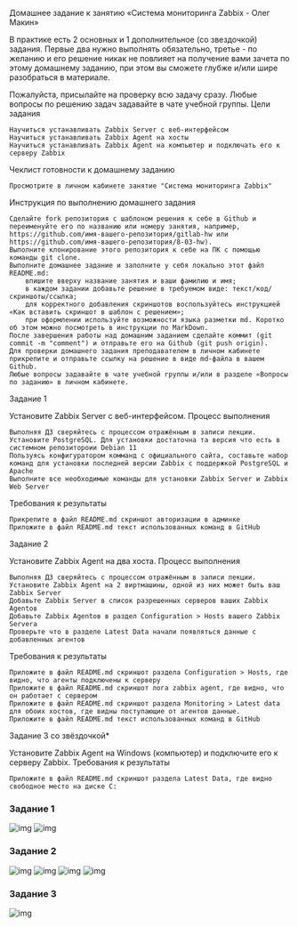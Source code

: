 
Домашнее задание к занятию «Система мониторинга Zabbix - Олег Макин»



В практике есть 2 основных и 1 дополнительное (со звездочкой) задания. Первые два нужно выполнять обязательно, третье - по желанию и его решение никак не повлияет на получение вами зачета по этому домашнему заданию, при этом вы сможете глубже и/или шире разобраться в материале.

Пожалуйста, присылайте на проверку всю задачу сразу. Любые вопросы по решению задач задавайте в чате учебной группы.
Цели задания

    Научиться устанавливать Zabbix Server c веб-интерфейсом
    Научиться устанавливать Zabbix Agent на хосты
    Научиться устанавливать Zabbix Agent на компьютер и подключать его к серверу Zabbix

Чеклист готовности к домашнему заданию

    Просмотрите в личном кабинете занятие "Система мониторинга Zabbix"

Инструкция по выполнению домашнего задания

    Сделайте fork репозитория c шаблоном решения к себе в Github и переименуйте его по названию или номеру занятия, например, https://github.com/имя-вашего-репозитория/gitlab-hw или https://github.com/имя-вашего-репозитория/8-03-hw).
    Выполните клонирование этого репозитория к себе на ПК с помощью команды git clone.
    Выполните домашнее задание и заполните у себя локально этот файл README.md:
        впишите вверху название занятия и ваши фамилию и имя;
        в каждом задании добавьте решение в требуемом виде: текст/код/скриншоты/ссылка;
        для корректного добавления скриншотов воспользуйтесь инструкцией «Как вставить скриншот в шаблон с решением»;
        при оформлении используйте возможности языка разметки md. Коротко об этом можно посмотреть в инструкции по MarkDown.
    После завершения работы над домашним заданием сделайте коммит (git commit -m "comment") и отправьте его на Github (git push origin).
    Для проверки домашнего задания преподавателем в личном кабинете прикрепите и отправьте ссылку на решение в виде md-файла в вашем Github.
    Любые вопросы задавайте в чате учебной группы и/или в разделе «Вопросы по заданию» в личном кабинете.

Задание 1

Установите Zabbix Server с веб-интерфейсом.
Процесс выполнения

    Выполняя ДЗ сверяйтесь с процессом отражённым в записи лекции.
    Установите PostgreSQL. Для установки достаточна та версия что есть в системном репозитороии Debian 11
    Пользуясь конфигуратором комманд с официального сайта, составьте набор команд для установки последней версии Zabbix с поддержкой PostgreSQL и Apache
    Выполните все необходимые команды для установки Zabbix Server и Zabbix Web Server

Требования к результаты

    Прикрепите в файл README.md скриншот авторизации в админке
    Приложите в файл README.md текст использованных команд в GitHub

Задание 2

Установите Zabbix Agent на два хоста.
Процесс выполнения

    Выполняя ДЗ сверяйтесь с процессом отражённым в записи лекции.
    Установите Zabbix Agent на 2 виртмашины, одной из них может быть ваш Zabbix Server
    Добавьте Zabbix Server в список разрешенных серверов ваших Zabbix Agentов
    Добавьте Zabbix Agentов в раздел Configuration > Hosts вашего Zabbix Servera
    Проверьте что в разделе Latest Data начали появляться данные с добавленных агентов

Требования к результаты

    Приложите в файл README.md скриншот раздела Configuration > Hosts, где видно, что агенты подключены к серверу
    Приложите в файл README.md скриншот лога zabbix agent, где видно, что он работает с сервером
    Приложите в файл README.md скриншот раздела Monitoring > Latest data для обоих хостов, где видны поступающие от агентов данные.
    Приложите в файл README.md текст использованных команд в GitHub

Задание 3 со звёздочкой*

Установите Zabbix Agent на Windows (компьютер) и подключите его к серверу Zabbix.
Требования к результаты

    Приложите в файл README.md скриншот раздела Latest Data, где видно свободное место на диске C:




### Задание 1

![img](https://github.com/01eg8/Zabbix---Oleg-Makin/blob/main/img/Screenshot%20from%202024-12-16%2015-36-28.png)
![img](https://github.com/01eg8/Zabbix---Oleg-Makin/blob/main/img/Screenshot%20from%202024-12-16%2015-42-05.png)

### Задание 2

![img](https://github.com/01eg8/Zabbix---Oleg-Makin/blob/main/img/Screenshot%20from%202024-12-16%2015-42-56.png)
![img](https://github.com/01eg8/Zabbix---Oleg-Makin/blob/main/img/Screenshot%20from%202024-12-16%2015-54-09.png)
![img](https://github.com/01eg8/Zabbix---Oleg-Makin/blob/main/img/Screenshot%20from%202024-12-16%2015-56-16.png)
![img](https://github.com/01eg8/Zabbix---Oleg-Makin/blob/main/img/Screenshot%20from%202024-12-16%2015-58-39.png)


### Задание 3

![img](https://github.com/01eg8/Zabbix---Oleg-Makin/blob/main/img/Screenshot%20from%202024-12-16%2018-51-28.png)

